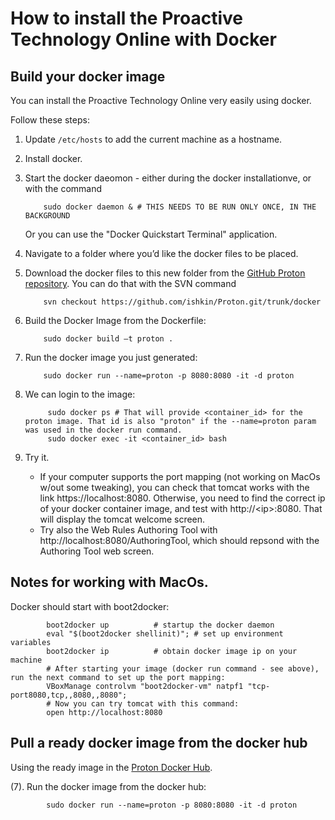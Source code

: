 # How to install the Proactive Technology Online with Docker

## Build your docker image

You can install the Proactive Technology Online very easily using docker. 

Follow these steps:

1.  Update `/etc/hosts` to add the current machine as a hostname.

2.	Install docker. 
3.	Start the docker daeomon - either during the docker installationve, or with the command

            sudo docker daemon & # THIS NEEDS TO BE RUN ONLY ONCE, IN THE BACKGROUND
    
    Or you can use the "Docker Quickstart Terminal" application.

4.	Navigate to a folder where you’d like the docker files to be placed.

5.	Download the docker files to this new folder from the [GitHub Proton repository](https://github.com/ishkin/Proton/tree/master/docker). You can do that with the SVN command

            svn checkout https://github.com/ishkin/Proton.git/trunk/docker

6.	Build the Docker Image from the Dockerfile:

            sudo docker build –t proton .

7.	Run the docker image you just generated:

            sudo docker run --name=proton -p 8080:8080 -it -d proton
    
    
8. We can login to the image:

            sudo docker ps # That will provide <container_id> for the proton image. That id is also "proton" if the --name=proton param was used in the docker run command.
            sudo docker exec -it <container_id> bash
            
9. Try it.
     * If your computer supports the port mapping (not working on MacOs w/out some tweaking), you can check that tomcat works with the link https://localhost:8080. Otherwise, you need to find the correct ip of your docker container image, and test with http://\<ip\>:8080. That will display the tomcat welcome screen.
     * Try also the Web Rules Authoring Tool with http://localhost:8080/AuthoringTool, which should repsond with the Authoring Tool web screen.

## Notes for working with MacOs.

Docker should start with boot2docker:
 
            boot2docker up          # startup the docker daemon
            eval "$(boot2docker shellinit)"; # set up environment variables
            boot2docker ip          # obtain docker image ip on your machine
            # After starting your image (docker run command - see above), run the next command to set up the port mapping:
            VBoxManage controlvm "boot2docker-vm" natpf1 "tcp-port8080,tcp,,8080,,8080";
            # Now you can try tomcat with this command:
            open http://localhost:8080

## Pull a ready docker image from the docker hub

Using the ready image in the [Proton Docker Hub](https://hub.docker.com/r/fiware/proactivetechnologyonline/).

(7). Run the docker image from the docker hub:

            sudo docker run --name=proton -p 8080:8080 -it -d proton
    
    
